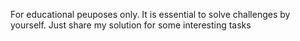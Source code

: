 For educational peuposes only.
It is essential to solve challenges by yourself. 
Just share my solution for some interesting tasks
